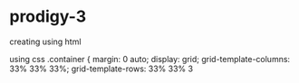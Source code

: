 # prodigy-3

creating  using html <div id="tic-tac-toe-board">
  <div class="row">
      <div class="cell" id="cell-1"></div>
      <div class="cell" id="cell-2"></div>
      <div class="cell" id="cell-3"></div>
  </div>
  <div class="row">
      <div class="cell" id="cell-4"></div>
      <div class="cell" id="cell-5"></div>
      <div class="cell" id="cell-6"></div>
  </div>
  <div class="row">
      <div class="cell" id="cell-7"></div>
      <div class="cell" id="cell-8"></div>
      <div class="cell" id="cell-9"></div>
  </div>
</div>

using css
.container {
  margin: 0 auto;
  display: grid;
  grid-template-columns: 33% 33% 33%;
  grid-template-rows: 33% 33% 3
